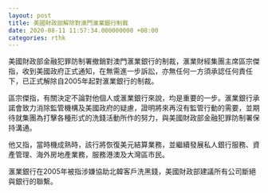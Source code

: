 ```yaml
---
layout: post
title: 美國財政部解除對澳門滙業銀行制裁
date: 2020-08-11 11:57:34.000000000 +08:00
categories: rthk
---
```


美國財政部金融犯罪防制署撤銷對澳門滙業銀行的制裁，滙業財經集團主席區宗傑指，收到美國政府正式通知，在無需進一步訴訟，亦無任何一方須承認任何責任下，已正式解除自2005年起對滙業銀行的制裁。

區宗傑指，有關決定不論對他個人或滙業銀行來說，均是重要的一步。滙業銀行承諾會致力消除監管機構及美國政府的疑慮，證明將來再沒有監管行動的需要，並期待就集團為打擊各種形式的洗錢活動所作的努力，與美國財政部金融犯罪防制署保持溝通。

他又指，當時機成熟時，該行將恢復美元結算業務，並繼續發展私人銀行服務、資產管理、海外房地產業務，服務港澳及大灣區市民。

滙業銀行在2005年被指涉嫌協助北韓客戶洗黑錢，美國財政部建議所有公司斷絕與銀行的聯繫。
